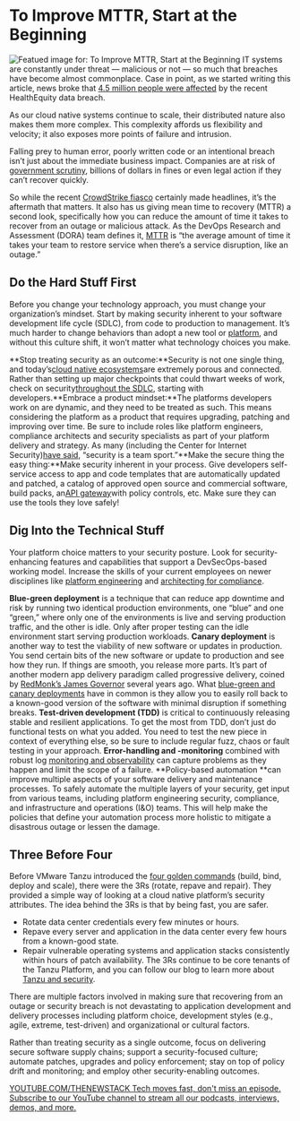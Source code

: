 # To Improve MTTR, Start at the Beginning
![Featued image for: To Improve MTTR, Start at the Beginning](https://cdn.thenewstack.io/media/2024/08/02dc7353-improve-mttr-start-at-beginning-1024x576.jpg)
IT systems are constantly under threat — malicious or not — so much that breaches have become almost commonplace. Case in point, as we started writing this article, news broke that [4.5 million people were affected](https://www.darkreading.com/cloud-security/cyberattackers-accessed-healthequity-customer-info-third-party) by the recent HealthEquity data breach.

As our cloud native systems continue to scale, their distributed nature also makes them more complex. This complexity affords us flexibility and velocity; it also exposes more points of failure and intrusion.

Falling prey to human error, poorly written code or an intentional breach isn’t just about the immediate business impact. Companies are at risk of [government scrutiny](https://apnews.com/article/technology-outage-delta-air-lines-delays-7361e641fe2c656d7fba06e4a0424c6a), billions of dollars in fines or even legal action if they can’t recover quickly.

So while the recent [CrowdStrike fiasco](https://thenewstack.io/7-urgent-lessons-from-the-crowdstrike-disaster/) certainly made headlines, it’s the aftermath that matters. It also has us giving mean time to recovery (MTTR) a second look, specifically how you can reduce the amount of time it takes to recover from an outage or malicious attack. As the DevOps Research and Assessment (DORA) team defines it, [MTTR](https://dorametrics.org/how-to-calculate-dora-metrics/) is “the average amount of time it takes your team to restore service when there’s a service disruption, like an outage.”

## Do the Hard Stuff First
Before you change your technology approach, you must change your organization’s mindset. Start by making security inherent to your software development life cycle (SDLC), from code to production to management. It’s much harder to change behaviors than adopt a new tool or [platform](https://thenewstack.io/cloud-native-app-platforms-new-research-shows-struggles-and-hope), and without this culture shift, it won’t matter what technology choices you make.

**Stop treating security as an outcome:**Security is not one single thing, and today’s[cloud native ecosystems](https://thenewstack.io/are-custom-cloud-native-stacks-worth-the-security-tradeoffs)are extremely porous and connected. Rather than setting up major checkpoints that could thwart weeks of work, check on security[throughout the SDLC](https://thenewstack.io/dont-shift-security-left-integrate-it-everywhere), starting with developers.**Embrace a product mindset:**The platforms developers work on are dynamic, and they need to be treated as such. This means considering the platform as a product that requires upgrading, patching and improving over time. Be sure to include roles like platform engineers, compliance architects and security specialists as part of your platform delivery and strategy. As many (including the Center for Internet Security)[have said](https://www.cisecurity.org/insights/blog/cybersecurity-is-a-team-sport), “security is a team sport.”**Make the secure thing the easy thing:**Make security inherent in your process. Give developers self-service access to app and code templates that are automatically updated and patched, a catalog of approved open source and commercial software, build packs, an[API gateway](https://roadmap.sh/best-practices/api-security)with policy controls, etc. Make sure they can use the tools they love safely!
## Dig Into the Technical Stuff
Your platform choice matters to your security posture. Look for security-enhancing features and capabilities that support a DevSecOps-based working model. Increase the skills of your current employees on newer disciplines like [platform engineering](https://thenewstack.io/platform-engineering/) and [architecting for compliance](https://tanzu.vmware.com/content/blog/modern-compliance-architect-what-it-is-and-why-you-need-one#:~:text=A%20Tanzu%20Labs%20Modern%20Compliance,to%20regulatory%20and%20industry%20requirements.).

**Blue-green deployment** is a technique that can reduce app downtime and risk by running two identical production environments, one “blue” and one “green,” where only one of the environments is live and serving production traffic, and the other is idle. Only after proper testing can the idle environment start serving production workloads.
**Canary deployment** is another way to test the viability of new software or updates in production. You send certain bits of the new software or update to production and see how they run. If things are smooth, you release more parts. It’s part of another modern app delivery paradigm called progressive delivery, coined by [RedMonk’s James Governor](https://redmonk.com/team/james-governor/) several years ago. What [blue-green and canary deployments](https://thenewstack.io/primer-blue-green-deployments-and-canary-releases/) have in common is they allow you to easily roll back to a known-good version of the software with minimal disruption if something breaks.
**Test-driven development (TDD)** is critical to continuously releasing stable and resilient applications. To get the most from TDD, don’t just do functional tests on what you added. You need to test the new piece in context of everything else, so be sure to include regular fuzz, chaos or fault testing in your approach.
**Error-handling and -monitoring** combined with robust log [monitoring and observability](https://thenewstack.io/monitoring-vs-observability-whats-the-difference/) can capture problems as they happen and limit the scope of a failure.
**Policy-based automation **can improve multiple aspects of your software delivery and maintenance processes. To safely automate the multiple layers of your security, get input from various teams, including platform engineering security, compliance, and infrastructure and operations (I&O) teams. This will help make the policies that define your automation process more holistic to mitigate a disastrous outage or lessen the damage.
## Three Before Four
Before VMware Tanzu introduced the [four golden commands](https://tanzu.vmware.com/content/blog/introducing-vmware-tanzu-platform) (build, bind, deploy and scale), there were the 3Rs (rotate, repave and repair). They provided a simple way of looking at a cloud native platform’s security attributes. The idea behind the 3Rs is that by being fast, you are safer.

- Rotate data center credentials every few minutes or hours.
- Repave every server and application in the data center every few hours from a known-good state.
- Repair vulnerable operating systems and application stacks consistently within hours of patch availability.
The 3Rs continue to be core tenants of the Tanzu Platform, and you can follow our blog to learn more about [Tanzu and security](https://tanzu.vmware.com/content/vmware-tanzu-and-security).

There are multiple factors involved in making sure that recovering from an outage or security breach is not devastating to application development and delivery processes including platform choice, development styles (e.g., agile, extreme, test-driven) and organizational or cultural factors.

Rather than treating security as a single outcome, focus on delivering secure software supply chains; support a security-focused culture; automate patches, upgrades and policy enforcement; stay on top of policy drift and monitoring; and employ other security-enabling outcomes.

[
YOUTUBE.COM/THENEWSTACK
Tech moves fast, don't miss an episode. Subscribe to our YouTube
channel to stream all our podcasts, interviews, demos, and more.
](https://youtube.com/thenewstack?sub_confirmation=1)